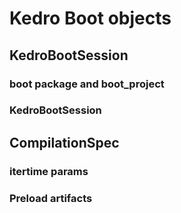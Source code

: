 # Kedro Boot objects

## KedroBootSession

### boot package and boot_project


### KedroBootSession


## CompilationSpec

### itertime params

### Preload artifacts 
